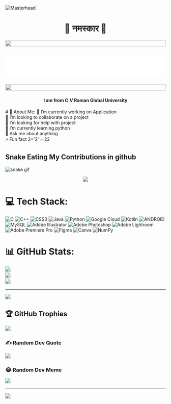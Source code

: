 ![Masterhead](https://user-images.githubusercontent.com/74038190/238353480-219bcc70-f5dc-466b-9a60-29653d8e8433.gif)
<h1 size="78" align="center">🙏 नमस्कार 🙏</h1>
<img src="https://i.imgur.com/dBaSKWF.gif" height="20" width="100%">
<h2 align="center">
<img src="https://github.com/Sugamshaw/Sugamshaw/blob/main/Assets/names.svg" />
</h2>
<img src="https://i.imgur.com/dBaSKWF.gif" height="20" width="100%">
<h4 align="center">I am from C.V Raman Global University</h4>
# 💫 About Me:
🔭 I’m currently working on Application<br>👯 I’m looking to collaborate on a project<br>🤝 I’m looking for help with project<br>🌱 I’m currently learning python<br>💬 Ask me about anything<br>⚡ Fun fact 2+'2' = 22


## Snake Eating My Contributions in github
![snake gif](https://github.com/Sugamshaw/githubsnakeworkflow/blob/main/github-contribution-grid-snake.svg-main/github-contribution-grid-snake.svg)
<p align="center" >
  <img src="https://memeguy.com/photos/images/complete-game-of-snake-138475.gif" height=200px  />
</p>

# 💻 Tech Stack:
![C](https://img.shields.io/badge/c-%2300599C.svg?style=flat-square&logo=c&logoColor=white) ![C++](https://img.shields.io/badge/c++-%2300599C.svg?style=flat-square&logo=c%2B%2B&logoColor=white) ![CSS3](https://img.shields.io/badge/css3-%231572B6.svg?style=flat-square&logo=css3&logoColor=white) ![Java](https://img.shields.io/badge/java-%23ED8B00.svg?style=flat-square&logo=java&logoColor=white) ![Python](https://img.shields.io/badge/python-3670A0?style=flat-square&logo=python&logoColor=ffdd54) ![Google Cloud](https://img.shields.io/badge/Google%20Cloud-%234285F4.svg?style=flat-square&logo=google-cloud&logoColor=white) ![Kotlin](https://img.shields.io/badge/kotlin-%230095D5.svg?style=flat-square&logo=kotlin&logoColor=white) ![ANDROID](https://img.shields.io/badge/android-%2320232a.svg?style=flat-square&logo=android&logoColor=%a4c639) ![MySQL](https://img.shields.io/badge/mysql-%2300f.svg?style=flat-square&logo=mysql&logoColor=white) ![Adobe Illustrator](https://img.shields.io/badge/adobeillustrator-%23FF9A00.svg?style=flat-square&logo=adobeillustrator&logoColor=white) ![Adobe Photoshop](https://img.shields.io/badge/adobephotoshop-%2331A8FF.svg?style=flat-square&logo=adobephotoshop&logoColor=white) ![Adobe Lightroom](https://img.shields.io/badge/Adobe%20Lightroom-31A8FF.svg?style=flat-square&logo=Adobe%20Lightroom&logoColor=white) ![Adobe Premiere Pro](https://img.shields.io/badge/Adobe%20Premiere%20Pro-9999FF.svg?style=flat-square&logo=Adobe%20Premiere%20Pro&logoColor=white) 	![Figma](https://img.shields.io/badge/figma-%23F24E1E.svg?style=flat-square&logo=figma&logoColor=white) ![Canva](https://img.shields.io/badge/Canva-%2300C4CC.svg?style=flat-square&logo=Canva&logoColor=white) ![NumPy](https://img.shields.io/badge/numpy-%23013243.svg?style=flat-square&logo=numpy&logoColor=white)


# 📊 GitHub Stats:
![](https://github-readme-stats.vercel.app/api?username=Sugamshaw&theme=dark&hide_border=false&include_all_commits=false&count_private=false)<br/>
![](https://github-readme-streak-stats.herokuapp.com/?user=Sugamshaw&theme=dark&hide_border=false)<br/>
![](https://github-readme-stats.vercel.app/api/top-langs/?username=Sugamshaw&theme=dark&hide_border=false&include_all_commits=false&count_private=false&layout=compact)

---
[![](https://visitcount.itsvg.in/api?id=Sugamshaw&icon=0&color=0)](https://visitcount.itsvg.in)

## 🏆 GitHub Trophies
![](https://github-profile-trophy.vercel.app/?username=Sugamshaw&theme=radical&no-frame=false&no-bg=true&margin-w=4)

### ✍️ Random Dev Quote
![](https://quotes-github-readme.vercel.app/api?type=horizontal&theme=radical)

### 😂 Random Dev Meme
<img src="https://random-memer.herokuapp.com/" width="512px"/>

---
[![](https://visitcount.itsvg.in/api?id=Sugamshaw&icon=0&color=0)](https://visitcount.itsvg.in)

<!-- Proudly created with GPRM ( https://gprm.itsvg.in ) -->






<!-- Proudly created with GPRM ( https://gprm.itsvg.in ) -->

